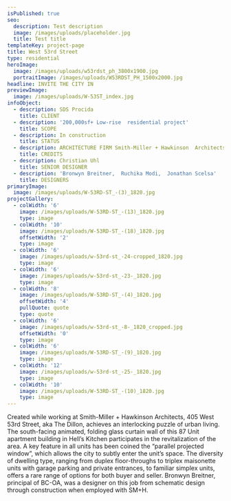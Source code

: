 ```yaml
---
isPublished: true
seo:
  description: Test description
  image: /images/uploads/placeholder.jpg
  title: Test title
templateKey: project-page
title: West 53rd Street
type: residential
heroImage:
  image: /images/uploads/w53rdst_ph_3800x1900.jpg
  portraitImage: /images/uploads/W53RDST_PH_1500x2000.jpg
headline: INVITE THE CITY IN
previewImage:
  image: /images/uploads/W-53ST_index.jpg
infoObject:
  - description: SDS Procida
    title: CLIENT
  - description: '200,000sf+ Low-rise  residential project'
    title: SCOPE
  - description: In construction
    title: STATUS
  - description: ARCHITECTURE FIRM Smith-Miller + Hawkinson  Architects
    title: CREDITS
  - description: Christian Uhl
    title: SENIOR DESIGNER
  - description: 'Bronwyn Breitner,  Ruchika Modi,  Jonathan Scelsa'
    title: DESIGNERS
primaryImage:
  image: /images/uploads/W-53RD-ST_-(3)_1820.jpg
projectGallery:
  - colWidth: '6'
    image: /images/uploads/W-53RD-ST_-(13)_1820.jpg
    type: image
  - colWidth: '10'
    image: /images/uploads/W-53RD-ST_-(18)_1820.jpg
    offsetWidth: '2'
    type: image
  - colWidth: '6'
    image: /images/uploads/w-53rd-st_-24-cropped_1820.jpg
    type: image
  - colWidth: '6'
    image: /images/uploads/w-53rd-st_-23-_1820.jpg
    type: image
  - colWidth: '8'
    image: /images/uploads/W-53RD-ST_-(4)_1820.jpg
    offsetWidth: '4'
    pullQuote: quote
    type: quote
  - colWidth: '6'
    image: /images/uploads/w-53rd-st_-8-_1820_cropped.jpg
    offsetWidth: '0'
    type: image
  - colWidth: '6'
    image: /images/uploads/W-53RD-ST_-(9)_1820.jpg
    type: image
  - colWidth: '12'
    image: /images/uploads/w-53rd-st_-25-_1820.jpg
    type: image
  - colWidth: '10'
    image: /images/uploads/W-53RD-ST_-(10)_1820.jpg
    type: image
---
```

Created while working at Smith-Miller + Hawkinson Architects, 405 West 53rd Street, aka The Dillon, achieves an interlocking puzzle of urban living. The south-facing animated, folding glass curtain wall of this 87 Unit apartment building in Hell’s Kitchen participates in the revitalization of the area. A key feature in all units has been coined the “parallel projected window”, which allows the city to subtly enter the unit’s space. The diversity of dwelling type, ranging from duplex floor-throughs to triplex maisonette units with garage parking and private entrances, to familiar simplex units, offers a rare range of options for both buyer and seller. Bronwyn Breitner, principal of BC-OA, was a designer on this job from schematic design through construction when employed with SM+H.
